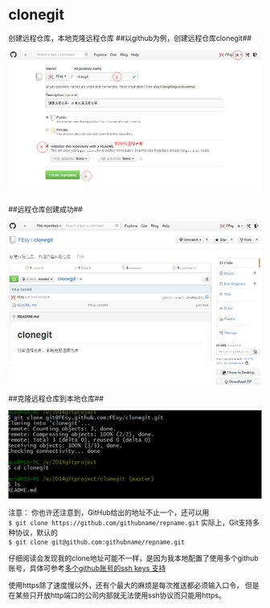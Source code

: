 clonegit
========

创建远程仓库，本地克隆远程仓库
##以github为例，创建远程仓库clonegit##

![第一步](https://github.com/FEsy/clonegit/blob/master/img/step1.png)

##远程仓库创建成功##

![第二步](https://github.com/FEsy/clonegit/blob/master/img/step2.png)

##克隆远程仓库到本地仓库##

![第三步](https://github.com/FEsy/clonegit/blob/master/img/step3.png)

注意：	
你也许还注意到，GitHub给出的地址不止一个，还可以用	
	`$ git clone https://github.com/githubname/repname.git`	
实际上，Git支持多种协议，默认的	
	`$ git clone git@github.com:githubname/repname.git`	

仔细阅读会发现我的clone地址可能不一样，是因为我本地配置了使用多个github账号，具体可参考[多个github账号的ssh keys 支持][1]

使用https除了速度慢以外，还有个最大的麻烦是每次推送都必须输入口令，
但是在某些只开放http端口的公司内部就无法使用ssh协议而只能用https。

[1]: https://github.com/FEsy/github